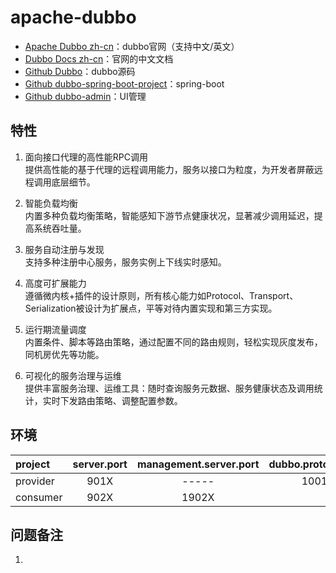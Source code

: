 # apache-dubbo
- [Apache Dubbo zh-cn]：dubbo官网（支持中文/英文）
- [Dubbo Docs zh-cn]：官网的中文文档
- [Github Dubbo]：dubbo源码
- [Github dubbo-spring-boot-project]：spring-boot
- [Github dubbo-admin]：UI管理


[Apache Dubbo zh-cn]: http://dubbo.apache.org/zh-cn/
[Dubbo Docs zh-cn]: http://dubbo.apache.org/zh-cn/docs/user/quick-start.html
[Github Dubbo]: https://github.com/apache/dubbo
[Github dubbo-spring-boot-project]: https://github.com/apache/dubbo-spring-boot-project
[Github dubbo-admin]: https://github.com/apache/dubbo-admin

## 特性
1. 面向接口代理的高性能RPC调用  
提供高性能的基于代理的远程调用能力，服务以接口为粒度，为开发者屏蔽远程调用底层细节。

2. 智能负载均衡  
内置多种负载均衡策略，智能感知下游节点健康状况，显著减少调用延迟，提高系统吞吐量。

3. 服务自动注册与发现  
支持多种注册中心服务，服务实例上下线实时感知。

4. 高度可扩展能力  
遵循微内核+插件的设计原则，所有核心能力如Protocol、Transport、Serialization被设计为扩展点，平等对待内置实现和第三方实现。

5. 运行期流量调度  
内置条件、脚本等路由策略，通过配置不同的路由规则，轻松实现灰度发布，同机房优先等功能。

6. 可视化的服务治理与运维  
提供丰富服务治理、运维工具：随时查询服务元数据、服务健康状态及调用统计，实时下发路由策略、调整配置参数。

## 环境

| project     | server.port  | management.server.port | dubbo.protocol.port |
| :--------   | :----------: |:----------------------:| :-----------------: |
| provider    | 901X         | -----                  | 10010               |
| consumer    | 902X         | 1902X                  |                     |

## 问题备注
1. 